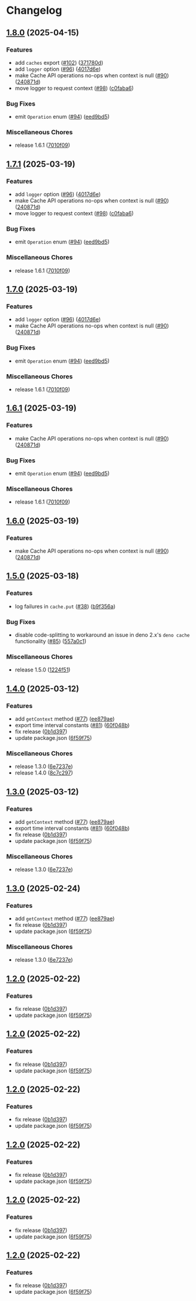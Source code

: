 # Changelog

## [1.8.0](https://github.com/netlify/primitives/compare/cache-v1.5.0...cache-v1.8.0) (2025-04-15)


### Features

* add `caches` export ([#102](https://github.com/netlify/primitives/issues/102)) ([371780d](https://github.com/netlify/primitives/commit/371780d80c1e52dbf904fe1f5858bb7dd5183791))
* add `logger` option ([#96](https://github.com/netlify/primitives/issues/96)) ([4017d6e](https://github.com/netlify/primitives/commit/4017d6e05ed92b95dc151411cb304f6fb3b1e5e3))
* make Cache API operations no-ops when context is null ([#90](https://github.com/netlify/primitives/issues/90)) ([240871d](https://github.com/netlify/primitives/commit/240871d1d20f99b0dbe48eeae14980d4d6b9ba1e))
* move logger to request context ([#98](https://github.com/netlify/primitives/issues/98)) ([c0faba6](https://github.com/netlify/primitives/commit/c0faba688229ae52041c0f0bf74c4a214de9f056))


### Bug Fixes

* emit `Operation` enum ([#94](https://github.com/netlify/primitives/issues/94)) ([eed9bd5](https://github.com/netlify/primitives/commit/eed9bd5cc04f567c4baa07cc0904291a2b94f90c))


### Miscellaneous Chores

* release 1.6.1 ([7010f09](https://github.com/netlify/primitives/commit/7010f09dc3d8640a983c14cf9a325ee7615c5c77))

## [1.7.1](https://github.com/netlify/primitives/compare/cache-v1.5.0...cache-v1.7.1) (2025-03-19)


### Features

* add `logger` option ([#96](https://github.com/netlify/primitives/issues/96)) ([4017d6e](https://github.com/netlify/primitives/commit/4017d6e05ed92b95dc151411cb304f6fb3b1e5e3))
* make Cache API operations no-ops when context is null ([#90](https://github.com/netlify/primitives/issues/90)) ([240871d](https://github.com/netlify/primitives/commit/240871d1d20f99b0dbe48eeae14980d4d6b9ba1e))
* move logger to request context ([#98](https://github.com/netlify/primitives/issues/98)) ([c0faba6](https://github.com/netlify/primitives/commit/c0faba688229ae52041c0f0bf74c4a214de9f056))


### Bug Fixes

* emit `Operation` enum ([#94](https://github.com/netlify/primitives/issues/94)) ([eed9bd5](https://github.com/netlify/primitives/commit/eed9bd5cc04f567c4baa07cc0904291a2b94f90c))


### Miscellaneous Chores

* release 1.6.1 ([7010f09](https://github.com/netlify/primitives/commit/7010f09dc3d8640a983c14cf9a325ee7615c5c77))

## [1.7.0](https://github.com/netlify/primitives/compare/cache-v1.5.0...cache-v1.7.0) (2025-03-19)


### Features

* add `logger` option ([#96](https://github.com/netlify/primitives/issues/96)) ([4017d6e](https://github.com/netlify/primitives/commit/4017d6e05ed92b95dc151411cb304f6fb3b1e5e3))
* make Cache API operations no-ops when context is null ([#90](https://github.com/netlify/primitives/issues/90)) ([240871d](https://github.com/netlify/primitives/commit/240871d1d20f99b0dbe48eeae14980d4d6b9ba1e))


### Bug Fixes

* emit `Operation` enum ([#94](https://github.com/netlify/primitives/issues/94)) ([eed9bd5](https://github.com/netlify/primitives/commit/eed9bd5cc04f567c4baa07cc0904291a2b94f90c))


### Miscellaneous Chores

* release 1.6.1 ([7010f09](https://github.com/netlify/primitives/commit/7010f09dc3d8640a983c14cf9a325ee7615c5c77))

## [1.6.1](https://github.com/netlify/primitives/compare/cache-v1.5.0...cache-v1.6.1) (2025-03-19)


### Features

* make Cache API operations no-ops when context is null ([#90](https://github.com/netlify/primitives/issues/90)) ([240871d](https://github.com/netlify/primitives/commit/240871d1d20f99b0dbe48eeae14980d4d6b9ba1e))


### Bug Fixes

* emit `Operation` enum ([#94](https://github.com/netlify/primitives/issues/94)) ([eed9bd5](https://github.com/netlify/primitives/commit/eed9bd5cc04f567c4baa07cc0904291a2b94f90c))


### Miscellaneous Chores

* release 1.6.1 ([7010f09](https://github.com/netlify/primitives/commit/7010f09dc3d8640a983c14cf9a325ee7615c5c77))

## [1.6.0](https://github.com/netlify/primitives/compare/cache-v1.5.0...cache-v1.6.0) (2025-03-19)


### Features

* make Cache API operations no-ops when context is null ([#90](https://github.com/netlify/primitives/issues/90)) ([240871d](https://github.com/netlify/primitives/commit/240871d1d20f99b0dbe48eeae14980d4d6b9ba1e))

## [1.5.0](https://github.com/netlify/primitives/compare/cache-v1.1.0...cache-v1.5.0) (2025-03-18)


### Features

* log failures in `cache.put` ([#38](https://github.com/netlify/primitives/issues/38)) ([b9f356a](https://github.com/netlify/primitives/commit/b9f356a2bd1b604f3fa66c032eefa099138c317b))


### Bug Fixes

* disable code-splitting to workaround an issue in deno 2.x's `deno cache` functionality ([#85](https://github.com/netlify/primitives/issues/85)) ([557a0c1](https://github.com/netlify/primitives/commit/557a0c10f9aad4d4ab4a4c49c31cf13b65bc554a))


### Miscellaneous Chores

* release 1.5.0 ([1224f51](https://github.com/netlify/primitives/commit/1224f5193c51d6a26be02962f46b4957fa595794))

## [1.4.0](https://github.com/netlify/primitives/compare/cache-v1.1.0...cache-v1.4.0) (2025-03-12)


### Features

* add `getContext` method ([#77](https://github.com/netlify/primitives/issues/77)) ([ee879ae](https://github.com/netlify/primitives/commit/ee879aece706ba5e34fe1e8d46392580c4a7a7b9))
* export time interval constants ([#81](https://github.com/netlify/primitives/issues/81)) ([60f048b](https://github.com/netlify/primitives/commit/60f048b7ba42cfee1e62725dbc67633b738d4308))
* fix release ([0b1d397](https://github.com/netlify/primitives/commit/0b1d3975c6383b0376cbf8e4c5d2541cd9c43e4d))
* update package.json ([6f59f75](https://github.com/netlify/primitives/commit/6f59f75851edf9ef76c254b9b3ddd33d4f1e56a3))


### Miscellaneous Chores

* release 1.3.0 ([6e7237e](https://github.com/netlify/primitives/commit/6e7237ec38221382fb2d4ec49f0c184705bd68dc))
* release 1.4.0 ([8c7c297](https://github.com/netlify/primitives/commit/8c7c2973f6d7c6b36eadfad3ce0e8f93bb84440f))

## [1.3.0](https://github.com/netlify/primitives/compare/cache-v1.1.0...cache-v1.3.0) (2025-03-12)


### Features

* add `getContext` method ([#77](https://github.com/netlify/primitives/issues/77)) ([ee879ae](https://github.com/netlify/primitives/commit/ee879aece706ba5e34fe1e8d46392580c4a7a7b9))
* export time interval constants ([#81](https://github.com/netlify/primitives/issues/81)) ([60f048b](https://github.com/netlify/primitives/commit/60f048b7ba42cfee1e62725dbc67633b738d4308))
* fix release ([0b1d397](https://github.com/netlify/primitives/commit/0b1d3975c6383b0376cbf8e4c5d2541cd9c43e4d))
* update package.json ([6f59f75](https://github.com/netlify/primitives/commit/6f59f75851edf9ef76c254b9b3ddd33d4f1e56a3))


### Miscellaneous Chores

* release 1.3.0 ([6e7237e](https://github.com/netlify/primitives/commit/6e7237ec38221382fb2d4ec49f0c184705bd68dc))

## [1.3.0](https://github.com/netlify/primitives/compare/cache-v1.1.0...cache-v1.3.0) (2025-02-24)


### Features

* add `getContext` method ([#77](https://github.com/netlify/primitives/issues/77)) ([ee879ae](https://github.com/netlify/primitives/commit/ee879aece706ba5e34fe1e8d46392580c4a7a7b9))
* fix release ([0b1d397](https://github.com/netlify/primitives/commit/0b1d3975c6383b0376cbf8e4c5d2541cd9c43e4d))
* update package.json ([6f59f75](https://github.com/netlify/primitives/commit/6f59f75851edf9ef76c254b9b3ddd33d4f1e56a3))


### Miscellaneous Chores

* release 1.3.0 ([6e7237e](https://github.com/netlify/primitives/commit/6e7237ec38221382fb2d4ec49f0c184705bd68dc))

## [1.2.0](https://github.com/netlify/primitives/compare/cache-v1.1.0...cache-v1.2.0) (2025-02-22)


### Features

* fix release ([0b1d397](https://github.com/netlify/primitives/commit/0b1d3975c6383b0376cbf8e4c5d2541cd9c43e4d))
* update package.json ([6f59f75](https://github.com/netlify/primitives/commit/6f59f75851edf9ef76c254b9b3ddd33d4f1e56a3))

## [1.2.0](https://github.com/netlify/primitives/compare/cache-v1.1.0...cache-v1.2.0) (2025-02-22)


### Features

* fix release ([0b1d397](https://github.com/netlify/primitives/commit/0b1d3975c6383b0376cbf8e4c5d2541cd9c43e4d))
* update package.json ([6f59f75](https://github.com/netlify/primitives/commit/6f59f75851edf9ef76c254b9b3ddd33d4f1e56a3))

## [1.2.0](https://github.com/netlify/primitives/compare/cache-v1.1.0...cache-v1.2.0) (2025-02-22)


### Features

* fix release ([0b1d397](https://github.com/netlify/primitives/commit/0b1d3975c6383b0376cbf8e4c5d2541cd9c43e4d))
* update package.json ([6f59f75](https://github.com/netlify/primitives/commit/6f59f75851edf9ef76c254b9b3ddd33d4f1e56a3))

## [1.2.0](https://github.com/netlify/primitives/compare/cache-v1.1.0...cache-v1.2.0) (2025-02-22)


### Features

* fix release ([0b1d397](https://github.com/netlify/primitives/commit/0b1d3975c6383b0376cbf8e4c5d2541cd9c43e4d))
* update package.json ([6f59f75](https://github.com/netlify/primitives/commit/6f59f75851edf9ef76c254b9b3ddd33d4f1e56a3))

## [1.2.0](https://github.com/netlify/primitives/compare/cache-v1.1.0...cache-v1.2.0) (2025-02-22)


### Features

* fix release ([0b1d397](https://github.com/netlify/primitives/commit/0b1d3975c6383b0376cbf8e4c5d2541cd9c43e4d))
* update package.json ([6f59f75](https://github.com/netlify/primitives/commit/6f59f75851edf9ef76c254b9b3ddd33d4f1e56a3))

## [1.2.0](https://github.com/netlify/primitives/compare/cache-v1.1.0...cache-v1.2.0) (2025-02-22)


### Features

* fix release ([0b1d397](https://github.com/netlify/primitives/commit/0b1d3975c6383b0376cbf8e4c5d2541cd9c43e4d))
* update package.json ([6f59f75](https://github.com/netlify/primitives/commit/6f59f75851edf9ef76c254b9b3ddd33d4f1e56a3))
